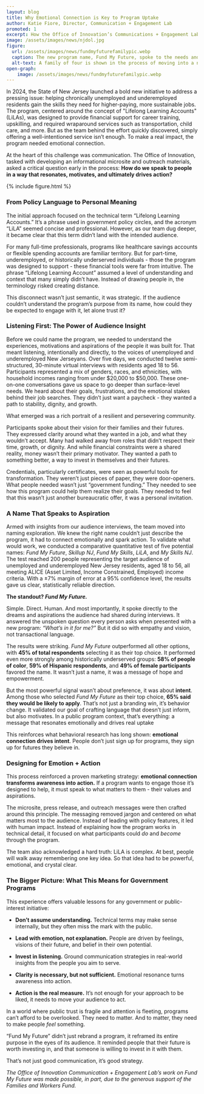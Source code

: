 ```yaml
---
layout: blog
title: Why Emotional Connection is Key to Program Uptake
author: Katie Fiore, Director, Communication + Engagement Lab
promoted: 1
excerpt: How the Office of Innovation’s Communications + Engagement Lab transformed the communication of an upskilling program into a promise for a better future.
image: /assets/images/news/njdol.jpg
figure:
  url: /assets/images/news/fundmyfuturefamilypic.webp
  caption: The new program name, Fund My Future, spoke to the needs and aspirations of New Jersey families.
  alt-text: A family of four is shown in the process of moving into a new home. 
open-graph:
    image: /assets/images/news/fundmyfuturefamilypic.webp
---
```

In 2024, the State of New Jersey launched a bold new initiative to address a pressing issue: helping chronically unemployed and underemployed residents gain the skills they need for higher-paying, more sustainable jobs. The program, centered around the concept of "Lifelong Learning Accounts" (LiLAs), was designed to provide financial support for career training, upskilling, and required wraparound services such as transportation, child care, and more. But as the team behind the effort quickly discovered, simply offering a well-intentioned service isn’t enough. To make a real impact, the program needed emotional connection.

At the heart of this challenge was communication. The Office of Innovation, tasked with developing an informational microsite and outreach materials, asked a critical question early in the process: **How do we speak to people in a way that resonates, motivates, and ultimately drives action?**

{% include figure.html %}

### **From Policy Language to Personal Meaning**

The initial approach focused on the technical term “Lifelong Learning Accounts.” It’s a phrase used in government policy circles, and the acronym “LiLA” seemed concise and professional. However, as our team dug deeper, it became clear that this term didn’t land with the intended audience.

For many full-time professionals, programs like healthcare savings accounts or flexible spending accounts are familiar territory. But for part-time, underemployed, or historically underserved individuals \- those the program was designed to support \- these financial tools were far from intuitive. The phrase “Lifelong Learning Account” assumed a level of understanding and context that many simply didn’t have. Instead of drawing people in, the terminology risked creating distance.

This disconnect wasn’t just semantic, it was strategic. If the audience couldn’t understand the program’s purpose from its name, how could they be expected to engage with it, let alone trust it?

### **Listening First: The Power of Audience Insight**

Before we could name the program, we needed to understand the experiences, motivations and aspirations of the people it was built for. That meant listening, intentionally and directly, to the voices of unemployed and underemployed New Jerseyans. Over five days, we conducted twelve semi-structured, 30-minute virtual interviews with residents aged 18 to 56\. Participants represented a mix of genders, races, and ethnicities, with household incomes ranging from under $20,000 to $50,000. These one-on-one conversations gave us space to go deeper than surface-level needs. We heard about their goals, frustrations, and the emotional stakes behind their job searches. They didn’t just want a paycheck \- they wanted a path to stability, dignity, and growth.

What emerged was a rich portrait of a resilient and persevering community.

Participants spoke about their vision for their families and their futures. They expressed clarity around what they wanted in a job, and what they wouldn’t accept. Many had walked away from roles that didn’t respect their time, growth, or dignity. And while financial constraints were a shared reality, money wasn’t their primary motivator. They wanted a path to something better, a way to invest in themselves and their futures.

Credentials, particularly certificates, were seen as powerful tools for transformation. They weren’t just pieces of paper, they were door-openers. What people needed wasn’t just “government funding.” They needed to see how this program could help them realize their goals. They needed to feel that this wasn’t just another bureaucratic offer, it was a personal invitation.

### **A Name That Speaks to Aspiration**

Armed with insights from our audience interviews, the team moved into naming exploration. We knew the right name couldn’t just describe the program, it had to connect emotionally and spark action. To validate what would work, we conducted a comparative quantitative test of five potential names: *Fund My Future*, *Skillup NJ*, *Fund My Skills*, *LiLA*, and *My Skills NJ*. The test reached 200 people representing the target audience of unemployed and underemployed New Jersey residents, aged 18 to 56, all meeting ALICE (Asset Limited, Income Constrained, Employed) income criteria. With a ±7% margin of error at a 95% confidence level, the results gave us clear, statistically reliable direction.

**The standout? *Fund My Future.***

Simple. Direct. Human. And most importantly, it spoke directly to the dreams and aspirations the audience had shared during interviews. It answered the unspoken question every person asks when presented with a new program: *“What’s in it for me?”* But it did so with empathy and vision, not transactional language.

The results were striking. *Fund My Future* outperformed all other options, with **45% of total respondents** selecting it as their top choice. It performed even more strongly among historically underserved groups: **58% of people of color**, **59% of Hispanic respondents**, and **49% of female participants** favored the name. It wasn’t just a name, it was a message of hope and empowerment.

But the most powerful signal wasn’t about preference, it was about **intent**. Among those who selected *Fund My Future* as their top choice, **65% said they would be likely to apply**. That’s not just a branding win, it’s behavior change. It validated our goal of crafting language that doesn’t just inform, but also motivates. In a public program context, that’s everything: a message that resonates emotionally and drives real uptake

This reinforces what behavioral research has long shown: **emotional connection drives intent**. People don’t just sign up for programs, they sign up for futures they believe in.

### **Designing for Emotion \+ Action** 

This process reinforced a proven marketing strategy: **emotional connection transforms awareness into action.** If a program wants to engage those it’s designed to help, it must speak to what matters to them \- their values and aspirations.

The microsite, press release, and outreach messages were then crafted around this principle. The messaging removed jargon and centered on what matters most to the audience. Instead of leading with policy features, it led with human impact. Instead of explaining how the program works in technical detail, it focused on what participants could *do* and *become* through the program. 

The team also acknowledged a hard truth: LiLA is complex. At best, people will walk away remembering one key idea. So that idea had to be powerful, emotional, and crystal clear.

### **The Bigger Picture: What This Means for Government Programs**

This experience offers valuable lessons for any government or public-interest initiative:

* **Don’t assume understanding.** Technical terms may make sense internally, but they often miss the mark with the public.

* **Lead with emotion, not explanation.** People are driven by feelings, visions of their future, and belief in their own potential.

* **Invest in listening.** Ground communication strategies in real-world insights from the people you aim to serve.

* **Clarity is necessary, but not sufficient.** Emotional resonance turns awareness into action.

* **Action is the real measure.** It’s not enough for your approach to be liked, it needs to move your audience to act.

In a world where public trust is fragile and attention is fleeting, programs can’t afford to be overlooked. They need to matter. And to matter, they need to make people *feel* something.

“Fund My Future” didn’t just rebrand a program, it reframed its entire purpose in the eyes of its audience. It reminded people that their future is worth investing in, and that someone is willing to invest in it with them.

That’s not just good communication, it’s good strategy.

*The Office of Innovation Communication \+ Engagement Lab’s work on Fund My Future was made possible, in part, due to the generous support of the Families and Workers Fund.* 
